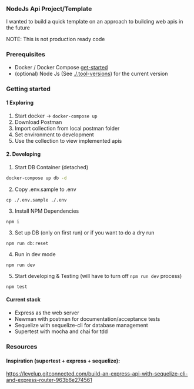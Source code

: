 ### NodeJs Api Project/Template

I wanted to build a quick template on an approach to building web apis in the future

NOTE: This is not production ready code

### Prerequisites

- Docker / Docker Compose [get-started](https://www.docker.com/get-started)
- (optional) Node Js (See [./.tool-versions](./.tool-versions)) for the current version
### Getting started

#### 1 Exploring
1. Start docker -> `docker-compose up`
2. Download Postman
3. Import collection from local postman folder
4. Set environment to development
5. Use the collection to view implemented apis

#### 2. Developing

1. Start DB Container (detached)

```sh
docker-compose up db -d
```

2. Copy .env.sample to .env

```
cp ./.env.sample ./.env
```

3. Install NPM Dependencies

```
npm i
```

3. Set up DB (only on first run) or if you want to do a dry run

```
npm run db:reset
```

4. Run in dev mode

```
npm run dev
```

5. Start developing & Testing (will have to turn off `npm run dev` process)

```
npm test
```

#### Current stack
- Express as the web server
- Newman with postman for documentation/acceptance tests
- Sequelize with sequelize-cli for database management
- Supertest with mocha and chai for tdd

### Resources
#### Inspiration (supertest + express + sequelize):
https://levelup.gitconnected.com/build-an-express-api-with-sequelize-cli-and-express-router-963b6e274561